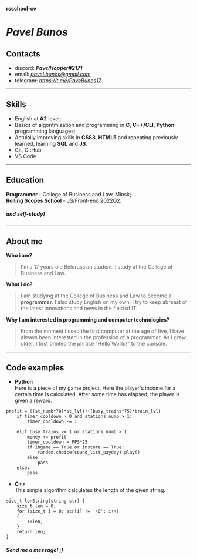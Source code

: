 __rsschool-cv__
# *Pavel Bunos*
## __Contacts__
- discord: ***PavelHopper#2171***
- email: *pavel.bunos@gmail.com*
- telegram: *https://t.me/PaveBunos17*  

----
## __Skills__  
- English at __A2__  level;  
- Basics of algoritmization and programming in __C__, __C++/CLI__, __Python__ programming languages;  
- Actuially improving skills in __CSS3__, __HTML5__ and repeating previously learned, learning __SQL__ and __JS__.
- Git, GitHub
- VS Code

---
## __Education__
__Programmer__ - College of Business and Law, Minsk;  
__Rolling Scopes School__ - JS/Front-end 2022Q2.  

##### *and self-study)*


----
## __About me__  
__Who i am?__  
> I'm a 17 years old Belorussian student. I study at the College of Business and Law. 

__What i do?__  
> I am studying at the College of Business and Law to become a __programmer__. I also study English on my own. I try to keep abreast of the latest innovations and news in the field of IT.

__Why I am interested in programming and computer technologies?__  
> From the moment I used the first computer at the age of five, I have always been interested in the profession of a programmer. As I grew older, I first printed the phrase "Hello World!" to the console.

----
## __Code examples__
- __Python__  
Here is a piece of my game project. Here the player's income for a certain time is calculated. After some time has elapsed, the player is given a reward.
```
profit = ((st_numb*70)*st_lvl)+((busy_trains*75)*train_lvl)
    if timer_cooldown > 0 and stations_numb > 1:
        timer_cooldown -= 1

    elif busy_trains >= 1 or stations_numb > 1:
        money += profit
        timer_cooldown = FPS*25
        if ingame == True or instore == True:
            random.choice(sound_list_payday).play()
        else:
            pass
    else:
        pass
```
- __C++__  
This simple algorithm calculates the length of the given string.
```
size_t lenString(string str) {
	size_t len = 0;
	for (size_t i = 0; str[i] != '\0'; i++)
	{
		++len;
	}
	return len;
}

```

##### Send me a message! ;)